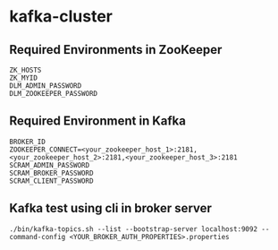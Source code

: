 # kafka-cluster
## Required Environments in ZooKeeper
```
ZK_HOSTS
ZK_MYID
DLM_ADMIN_PASSWORD
DLM_ZOOKEEPER_PASSWORD
```
## Required Environment in Kafka
```
BROKER_ID
ZOOKEEPER_CONNECT=<your_zookeeper_host_1>:2181,<your_zookeeper_host_2>:2181,<your_zookeeper_host_3>:2181
SCRAM_ADMIN_PASSWORD
SCRAM_BROKER_PASSWORD
SCRAM_CLIENT_PASSWORD
```
## Kafka test using cli in broker server
```
./bin/kafka-topics.sh --list --bootstrap-server localhost:9092 --command-config <YOUR_BROKER_AUTH_PROPERTIES>.properties
```
